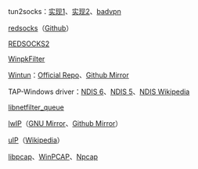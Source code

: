 tun2socks：[实现1](https://github.com/xjasonlyu/tun2socks)、[实现2](https://github.com/eycorsican/go-tun2socks)、[badvpn](https://github.com/ambrop72/badvpn/tree/master/tun2socks)

[redsocks](https://darkk.net.ru/redsocks/)（[Github](https://github.com/darkk/redsocks)）

[REDSOCKS2](https://github.com/semigodking/redsocks)

[WinpkFilter](https://www.ntkernel.com/windows-packet-filter/)

[Wintun](https://www.wintun.net/)：[Official Repo](https://git.zx2c4.com/wintun)、[Github Mirror](https://github.com/WireGuard/wintun)

TAP-Windows driver：[NDIS 6](https://github.com/OpenVPN/tap-windows6)、[NDIS 5](https://github.com/OpenVPN/tap-windows)、[NDIS Wikipedia](https://zh.wikipedia.org/zh-cn/%E7%B6%B2%E7%B5%A1%E9%A9%85%E5%8B%95%E7%A8%8B%E5%BC%8F%E4%BB%8B%E9%9D%A2%E8%A6%8F%E7%AF%84)

[libnetfilter_queue](https://www.netfilter.org/projects/libnetfilter_queue/)

[lwIP](http://www.nongnu.org/lwip/2_1_x/index.html)（[GNU Mirror](https://savannah.nongnu.org/projects/lwip/)、[Github Mirror](https://github.com/lwip-tcpip/lwip)）

[uIP](https://github.com/adamdunkels/uip)（[Wikipedia](https://en.wikipedia.org/wiki/UIP_(micro_IP))）

[libpcap](https://www.tcpdump.org/)、[WinPCAP](https://www.winpcap.org/)、[Npcap](https://nmap.org/npcap/)
